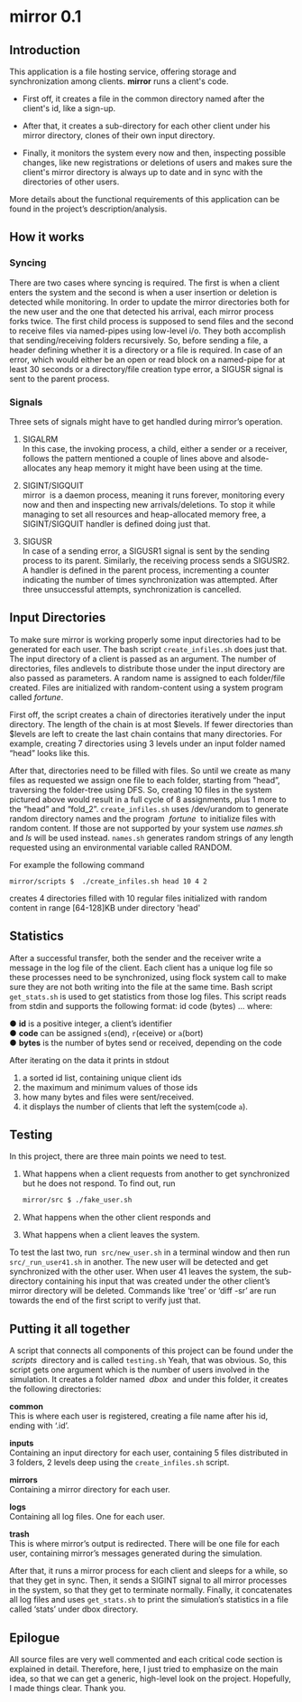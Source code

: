 # mirror 0.1

## Introduction

This application is a file hosting service, offering storage and synchronization among clients.
**mirror​** runs a client's code.

* First off, it creates a file in the common directory named after the client's id, like a
sign-up.

* After that, it creates a sub-directory for each
other client under his mirror directory, clones of their own input directory.

* Finally, it monitors the system every now and then, inspecting possible
changes, like new registrations or deletions of users and makes sure the client's mirror directory is always up
to date and in sync with the directories of other users​.

​More details about the functional requirements of this
application can be found in the project’s description/analysis.

## How it works

### Syncing

There are two cases where syncing is required. The first is when a client enters the system and the
second is when a user insertion or deletion is detected while monitoring. In order to update the
mirror directories both for the new user and the one that detected his arrival, each mirror process
forks twice. The first child process is supposed to send files and the second to receive files via
named-pipes using low-level i/o. They both accomplish that sending/receiving folders recursively.
So, before sending a file, a ​ header​ defining whether it is a directory or a file is required. In case of
an error, which would either be an open or read block on a named-pipe for at least 30 seconds or
a directory/file creation type error, a SIGUSR signal is sent to the parent process.

### Signals

Three sets of signals might have to get handled during mirror’s operation.

1. SIGALRM  
In this case, the invoking process, a child, either a sender or a receiver, follows the pattern
mentioned a couple of lines above and also ​de-allocates any heap memory​ it might have
been using at the time.

2. SIGINT/SIGQUIT  
mirror ​ is a daemon process, meaning it runs forever, monitoring every now and then and
inspecting new arrivals/deletions. To stop it while managing to ​set all resources and
heap-allocated memory free​, a SIGINT/SIGQUIT handler is defined doing just that.

3. SIGUSR  
In case of a sending error, a SIGUSR1 signal is sent by the sending process to its parent.
Similarly, the receiving process sends a SIGUSR2. A handler is defined in the parent
process, ​incrementing a counter​ indicating the number of times synchronization was
attempted. After three unsuccessful attempts, synchronization is cancelled.

## Input Directories

To make sure mirror is working properly some input directories had to be generated for each user. The
bash script ​ `create_infiles.sh​` does just that. The input directory of a client is passed as an argument. The
number of ​directories​, ​files ​and ​levels​ to distribute those under the input directory are also passed as
parameters. A random name is assigned to each folder/file created. Files are initialized with
random-content using a system program called ​ _fortune​_.

First off, the script creates a chain of directories
iteratively under the input directory. The length of the chain is at most $levels.
If fewer directories than
$levels are left to create the last chain contains that many directories.
For example, creating 7 directories
using 3 levels under an input folder named “head” looks like this.





After that, directories need to be filled with files. So until we create as many files as
requested we assign one file to each folder, starting from “head”, traversing the
folder-tree using DFS. So, creating 10 files in the system pictured above would result in
a full cycle of 8 assignments, plus 1 more to the “head” and “fold_2”.
`create_infiles.sh` uses /dev/urandom to generate random directory names and the
program ​ _fortune ​_ to initialize files with random content. If those are not supported by
your system use ​ _names.sh_ and _ls_ will be used instead.
`names.sh​` generates random strings of any length requested using an environmental
variable called RANDOM.

For example the following command

    mirror/scripts $  ./create_infiles.sh head 10 4 2

creates 4 directories filled with
10 regular files initialized with random content
in range [64-128]KB under directory 'head'

## Statistics

After a successful transfer, both the sender and the receiver write
a message in the log file of the client. Each client
has a unique log file so these processes need to be synchronized,
using flock system call to make sure they are not both
writing into the file at the same time.
Bash script ​ `get_stats.sh​` is used to get statistics from those log files.
This script reads from stdin and supports the following format:
id code (bytes) ... where:

● **id​** is a positive integer, a client’s identifier  
● **code​** can be assigned `s`(end), `r`(eceive) or `a`(bort)  
● **bytes​** is the number of bytes send or received, depending on the code
  
After iterating on the data it prints in stdout

1. a sorted id list, containing unique client ids
2. the maximum and minimum values of those ids
3. how many bytes and files were sent/received.
4. it displays the number of clients that left the system(code `a`).

## Testing

In this project, there are three main points we need to test.

1. What happens when a client requests from another to get synchronized but he does not respond.
   To find out, run

   ```bash
   mirror/src $ ./​fake_user.sh
   ```

2. What happens when the other client responds and
3. What happens when a client leaves the system.

To test the last two, run ​ `src/new_user.sh`
in a terminal window and then run `src/​_run_user41.sh` in another.
The new user will be detected and get synchronized with the other user.
When user 41 leaves the system, the sub-directory containing his input that was created
under the other client’s mirror directory will be deleted.
Commands like ‘tree’ or ‘diff -sr’ are run towards the end of the first script to verify just that.

## Putting it all together

A script that connects all components of this project can be found under the ​ _scripts ​_ directory and is called
`testing.​sh` Yeah, that was obvious.
So, this script gets one argument which is the number of users involved in
the simulation. It creates a folder named ​ _dbox ​_ and under this folder,
it creates the following directories:  

**common​**  
This is where each user is registered, creating a file name after his id, ending with ‘.id’.

**inputs​**  
Containing an input directory for each user, containing 5 files distributed in 3 folders, 2
levels deep using the ​ `create_infiles.sh` script.

**mirrors**  
Containing a mirror directory for each user.

**logs​**  
Containing all log files. One for each user​.

**trash​**  
This is where mirror’s output is redirected. There will be one file for each user, containing
mirror’s messages generated during the simulation.

After that, it runs a mirror process for each client and sleeps for a while,
so that they get in sync.
Then, it sends a SIGINT signal to
all mirror processes in the system, so that they get to terminate normally.
Finally, it concatenates all log files
and uses ​ `get_stats.sh​` to print the simulation’s statistics in a file called ‘stats’ under dbox directory.

## Epilogue

All source files are very well commented and each critical code section is explained in detail. Therefore, here, I
just tried to emphasize on the main idea, so that we can get a generic, high-level look on the project.
Hopefully, I made things clear.
Thank you.
